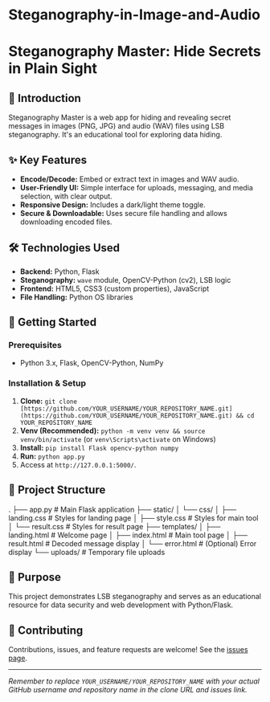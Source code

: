 # Steganography-in-Image-and-Audio
# Steganography Master: Hide Secrets in Plain Sight

## 👋 Introduction

Steganography Master is a web app for hiding and revealing secret messages in images (PNG, JPG) and audio (WAV) files using LSB steganography. It's an educational tool for exploring data hiding.

## ✨ Key Features

* **Encode/Decode:** Embed or extract text in images and WAV audio.
* **User-Friendly UI:** Simple interface for uploads, messaging, and media selection, with clear output.
* **Responsive Design:** Includes a dark/light theme toggle.
* **Secure & Downloadable:** Uses secure file handling and allows downloading encoded files.

## 🛠️ Technologies Used

* **Backend:** Python, Flask
* **Steganography:** `wave` module, OpenCV-Python (cv2), LSB logic
* **Frontend:** HTML5, CSS3 (custom properties), JavaScript
* **File Handling:** Python OS libraries

## 🚀 Getting Started

### Prerequisites

* Python 3.x, Flask, OpenCV-Python, NumPy

### Installation & Setup

1.  **Clone:** `git clone [https://github.com/YOUR_USERNAME/YOUR_REPOSITORY_NAME.git](https://github.com/YOUR_USERNAME/YOUR_REPOSITORY_NAME.git) && cd YOUR_REPOSITORY_NAME`
2.  **Venv (Recommended):** `python -m venv venv && source venv/bin/activate` (or `venv\Scripts\activate` on Windows)
3.  **Install:** `pip install Flask opencv-python numpy`
4.  **Run:** `python app.py`
5.  Access at `http://127.0.0.1:5000/`.

## 📁 Project Structure


.
├── app.py                # Main Flask application
├── static/
│   └── css/
│       ├── landing.css   # Styles for landing page
│       ├── style.css     # Styles for main tool
│       └── result.css    # Styles for result page
├── templates/
│   ├── landing.html      # Welcome page
│   ├── index.html        # Main tool page
│   ├── result.html       # Decoded message display
│   └── error.html        # (Optional) Error display
└── uploads/              # Temporary file uploads


## 🎯 Purpose

This project demonstrates LSB steganography and serves as an educational resource for data security and web development with Python/Flask.

## 🤝 Contributing

Contributions, issues, and feature requests are welcome! See the [issues page](https://github.com/YOUR_USERNAME/YOUR_REPOSITORY_NAME/issues).

---

*Remember to replace `YOUR_USERNAME/YOUR_REPOSITORY_NAME` with your actual GitHub username and repository name in the clone URL and issues link.*
